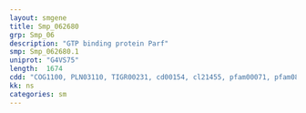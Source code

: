 ```yaml
---
layout: smgene
title: Smp_062680
grp: Smp_06
description: "GTP binding protein Parf"
smp: Smp_062680.1
uniprot: "G4VS75"
length:  1674
cdd: "COG1100, PLN03110, TIGR00231, cd00154, cl21455, pfam00071, pfam08477, smart00175"
kk: ns
categories: sm
---
```

